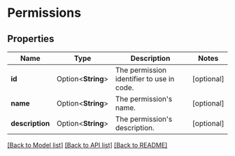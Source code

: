 # Permissions

## Properties

Name | Type | Description | Notes
------------ | ------------- | ------------- | -------------
**id** | Option<**String**> | The permission identifier to use in code. | [optional]
**name** | Option<**String**> | The permission's name. | [optional]
**description** | Option<**String**> | The permission's description. | [optional]

[[Back to Model list]](../README.md#documentation-for-models) [[Back to API list]](../README.md#documentation-for-api-endpoints) [[Back to README]](../README.md)


